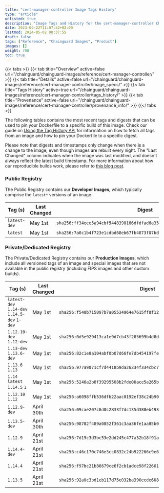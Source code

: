 ```yaml
---
title: "cert-manager-controller Image Tags History"
type: "article"
unlisted: true
description: "Image Tags and History for the cert-manager-controller Chainguard Image"
date: 2023-06-22T11:07:52+02:00
lastmod: 2024-05-02 00:37:55
draft: false
tags: ["Reference", "Chainguard Images", "Product"]
images: []
weight: 700
toc: true
---
```


{{< tabs >}}
{{< tab title="Overview" active=false url="/chainguard/chainguard-images/reference/cert-manager-controller/" >}}
{{< tab title="Details" active=false url="/chainguard/chainguard-images/reference/cert-manager-controller/image_specs/" >}}
{{< tab title="Tags History" active=true url="/chainguard/chainguard-images/reference/cert-manager-controller/tags_history/" >}}
{{< tab title="Provenance" active=false url="/chainguard/chainguard-images/reference/cert-manager-controller/provenance_info/" >}}
{{</ tabs >}}

The following tables contains the most recent tags and digests that can be used to pin your Dockerfile to a specific build of this image. Check our guide on [Using the Tag History API](/chainguard/chainguard-images/using-the-tag-history-api/) for information on how to fetch all tags from an image and how to pin your Dockerfile to a specific digest.

Please note that digests and timestamps only change when there is a change to the image, even though images are rebuilt every night. The "Last Changed" column indicates when the image was last modified, and doesn't always reflect the latest build timestamp. For more information about how our reproducible builds work, please refer to [this blog post](https://www.chainguard.dev/unchained/reproducing-chainguards-reproducible-image-builds).

### Public Registry
The Public Registry contains our **Developer Images**, which typically comprise the `latest*` versions of an image.

| Tag (s)       | Last Changed | Digest                                                                    |
|---------------|--------------|---------------------------------------------------------------------------|
|  `latest-dev` | May 1st      | `sha256:ff34eee5a94cbf5448398166dfdfad6a3581f8a5191d13d80fa1b164b6726399` |
|  `latest`     | May 1st      | `sha256:7a0c1b4f723e1cdbd68eb67fb4873f07bd200fabaf1021846c6343f4a0536ef7` |


### Private/Dedicated Registry
The Private/Dedicated Registry contains our **Production Images**, which include all versioned tags of an image and special images that are not available in the public registry (including FIPS images and other custom builds).

| Tag (s)                                       | Last Changed | Digest                                                                    |
|-----------------------------------------------|--------------|---------------------------------------------------------------------------|
|  `latest-dev` `1.14-dev` `1.14.5-dev` `1-dev` | May 1st      | `sha256:f540b715097b7a05534964e7615ff8f1254dec42b755ed0bc2150041b6f1bbdf` |
|  `1.12.10-dev` `1.12-dev`                     | May 1st      | `sha256:0d5e929413ca1e9d7cb43f285699b4d8db6dd5f237b649df83db9eaf5bfc43a6` |
|  `1.13-dev` `1.13.6-dev`                      | May 1st      | `sha256:82c1e8a104abf0b07d66fe7db454197fe81a257ff2885594acbdf71aeefe7441` |
|  `1.13.6` `1.13`                              | May 1st      | `sha256:977a9071cf7d4418b9da26334f334cbc798837d0d41cf215160a9dca97e7cbae` |
|  `1.14` `latest` `1.14.5` `1`                 | May 1st      | `sha256:5246a2b8f39295508b2fde00ace5a265ba74e76e71cff4f776e960b3a1a5ef68` |
|  `1.12.10` `1.12`                             | May 1st      | `sha256:a6098ffb536dfb22aac0192ef38c24b906548e0775ef1048376663a7d7b11e8f` |
|  `1.12.9-dev`                                 | April 30th   | `sha256:09cae207c8d0c2833f7dc135d388eb49318a6a6910f51170ad07abf1709644cb` |
|  `1.13.5-dev`                                 | April 30th   | `sha256:98782f489a0852f361c3aa36fe1aa85b0199d49564098cf9246e476d2f0c03b3` |
|  `1.12.9`                                     | April 21st   | `sha256:7d19c3d3bc53e2dd245c477a32b18f91afe61ae169a5bcf3744fe977a047d039` |
|  `1.14.4-dev`                                 | April 21st   | `sha256:c46c170c746e3cc0832c24b922266c9e609f4b451fe79994307f4d25800b6297` |
|  `1.14.4`                                     | April 21st   | `sha256:f97bc21b88679ce6f2cb1adce98f226019baff343b72b3b87ca5e56655265b5b` |
|  `1.13.5`                                     | April 21st   | `sha256:92a0c3bd1eb117d75e032ba390ecde6086d92af22e54a92f8689d8c738a5b52e` |

